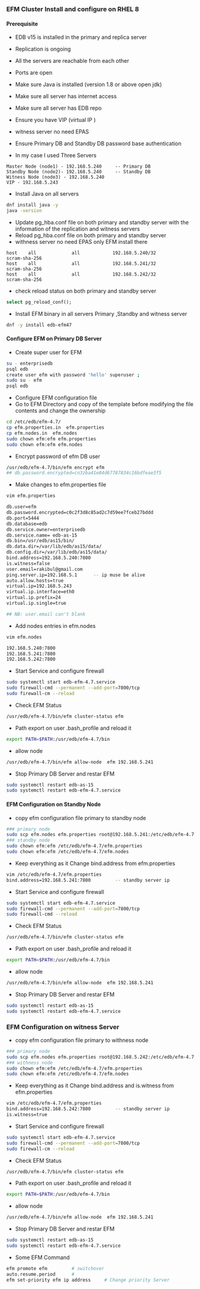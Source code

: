 ### EFM Cluster Install and configure on RHEL 8

#### Prerequisite
- EDB v15 is installed in the primary and replica server 
- Replication is ongoing 
- All the servers are reachable from each other 
- Ports are open  
- Make sure Java is installed (version 1.8 or above open jdk)
- Make sure all server has internet access 
- Make sure all server has EDB repo 
- Ensure you have VIP (virtual IP )
- witness server no need EPAS 
- Ensure Primary DB and Standby DB password base authentication 

- In my case I used Three Servers 
```t
Master Node (node1) - 192.168.5.240     -- Primary DB
Standby Node (node2)- 192.168.5.240     -- Standby DB
Witness Node (node3) - 192.168.5.240
VIP - 192.168.5.243
```
- Install Java on all servers 
```sh
dnf install java -y
java -version
```
- Update pg_hba.conf file on both primary and standby server with the information of the replication and witness servers
- Reload pg_hba.conf file on both primary and standby server
- withness server no need EPAS only EFM install there 
```t
host    all             all            192.168.5.240/32           scram-sha-256
host    all             all            192.168.5.241/32           scram-sha-256
host    all             all            192.168.5.242/32           scram-sha-256
```
- check reload status on both primary and standby server 
```sql
select pg_reload_conf();
```
- Install EFM binary in all servers Primary ,Standby and witness server 
```sh
dnf -y install edb-efm47
```
#### Configure EFM on Primary DB Server 
- Create super user for EFM
```sh
su - enterprisedb 
psql edb
create user efm with password 'hello' superuser ;
sudo su - efm
psql edb
```
- Configure EFM configuration file 
- Go to EFM Directory and copy of the template before modifying the file contents and change the ownership
```sh
cd /etc/edb/efm-4.7/
cp efm.properties.in  efm.properties
cp efm.nodes.in  efm.nodes
sudo chown efm:efm efm.properties
sudo chown efm:efm efm.nodes
```
- Encrypt password of efm DB user 
```sh
/usr/edb/efm-4.7/bin/efm encrypt efm
## db.password.encrypted=cn3zba41e84d67787834c16bdfeae3f5   
```
- Make changes to efm.properties file 

```sh
vim efm.properties

db.user=efm
db.password.encrypted=c0c2f3d8c85ad2c7d59ee7fceb27bddd
db.port=5444
db.database=edb
db.service.owner=enterprisedb
db.service.name= edb-as-15
db.bin=/usr/edb/as15/bin/
db.data.dir=/var/lib/edb/as15/data/
db.config.dir=/var/lib/edb/as15/data/
bind.address=192.168.5.240:7800
is.witness=false
user.email=rakibul@gmail.com
ping.server.ip=192.168.5.1		-- ip muse be alive 	
auto.allow.hosts=true
virtual.ip=192.168.5.243				
virtual.ip.interface=eth0
virtual.ip.prefix=24
virtual.ip.single=true

## NB: user.email can't blank 
```
- Add nodes entries in efm.nodes 
```sh
vim efm.nodes

192.168.5.240:7800
192.168.5.241:7800
192.168.5.242:7800
```
- Start Service and configure firewall
```sh
sudo systemctl start edb-efm-4.7.service
sudo firewall-cmd --permanent --add-port=7800/tcp
sudo firewall-cm --reload

```
- Check EFM Status 
```sh
/usr/edb/efm-4.7/bin/efm cluster-status efm
```
- Path export on user .bash_profile and reload it 
```sh
export PATH=$PATH:/usr/edb/efm-4.7/bin
```
- allow node 
```sh
/usr/edb/efm-4.7/bin/efm allow-node  efm 192.168.5.241
```
- Stop Primary DB Server and restar EFM 
```sh
sudo systemctl restart edb-as-15
sudo systemctl restart edb-efm-4.7.service
```

#### EFM Configuration on Standby Node 
- copy efm configuration file primary to standby node 
```sh
### primary node 
sudo scp efm.nodes efm.properties root@192.168.5.241:/etc/edb/efm-4.7
### standby node 
sudo chown efm:efm /etc/edb/efm-4.7/efm.properties
sudo chown efm:efm /etc/edb/efm-4.7/efm.nodes
```
- Keep everything as it Change bind.address from efm.properties
```sh
vim /etc/edb/efm-4.7/efm.properties
bind.address=192.168.5.241:7800         -- standby server ip 
```
- Start Service and configure firewall
```sh
sudo systemctl start edb-efm-4.7.service
sudo firewall-cmd --permanent --add-port=7800/tcp
sudo firewall-cmd --reload

```
- Check EFM Status 
```sh
/usr/edb/efm-4.7/bin/efm cluster-status efm
```
- Path export on user .bash_profile and reload it 
```sh
export PATH=$PATH:/usr/edb/efm-4.7/bin
```
- allow node 
```sh
/usr/edb/efm-4.7/bin/efm allow-node  efm 192.168.5.241
```
- Stop Primary DB Server and restar EFM 
```sh
sudo systemctl restart edb-as-15
sudo systemctl restart edb-efm-4.7.service
```

### EFM Configuration on witness Server 
- copy efm configuration file primary to withness node 
```sh
### primary node 
sudo scp efm.nodes efm.properties root@192.168.5.242:/etc/edb/efm-4.7
### withness node 
sudo chown efm:efm /etc/edb/efm-4.7/efm.properties
sudo chown efm:efm /etc/edb/efm-4.7/efm.nodes
```
- Keep everything as it Change bind.address and is.witness from efm.properties
```sh
vim /etc/edb/efm-4.7/efm.properties
bind.address=192.168.5.242:7800         -- standby server ip 
is.witness=true 
```
- Start Service and configure firewall
```sh
sudo systemctl start edb-efm-4.7.service
sudo firewall-cmd --permanent --add-port=7800/tcp
sudo firewall-cm --reload

```
- Check EFM Status 
```sh
/usr/edb/efm-4.7/bin/efm cluster-status efm
```
- Path export on user .bash_profile and reload it 
```sh
export PATH=$PATH:/usr/edb/efm-4.7/bin
```
- allow node 
```sh
/usr/edb/efm-4.7/bin/efm allow-node  efm 192.168.5.241
```
- Stop Primary DB Server and restar EFM 
```sh
sudo systemctl restart edb-as-15
sudo systemctl restart edb-efm-4.7.service
```

- Some EFM Command 
```sh
efm promote efm         # switchover
auto.resume.period      # 
efm set-priority efm ip address     # Change priority Server 
```

